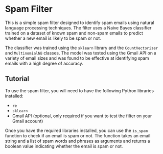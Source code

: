 ﻿
# Spam Filter

This is a simple spam filter designed to identify spam emails using natural language processing techniques. The filter uses a Naive Bayes classifier trained on a dataset of known spam and non-spam emails to predict whether a new email is likely to be spam or not.

The classifier was trained using the `sklearn` library and the `CountVectorizer` and `MultinomialNB` classes. The model was tested using the Gmail API on a variety of email sizes and was found to be effective at identifying spam emails with a high degree of accuracy.


## Tutorial

To use the spam filter, you will need to have the following Python libraries installed:

-   `re`
-   `sklearn`
-   Gmail API (optional, only required if you want to test the filter on your Gmail account)

Once you have the required libraries installed, you can use the `is_spam` function to check if an email is spam or not. The function takes an email string and a list of spam words and phrases as arguments and returns a boolean value indicating whether the email is spam or not.
